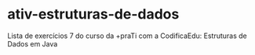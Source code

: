 # ativ-estruturas-de-dados
Lista de exercícios 7 do curso da +praTi com a CodificaEdu: Estruturas de Dados em Java
